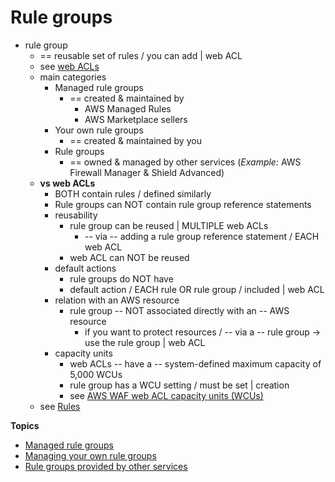 # Rule groups<a name="waf-rule-groups"></a>

* rule group
  * == reusable set of rules / you can add | web ACL
  * see [web ACLs](web-acl.md)
  * main categories 
    + Managed rule groups
      + == created & maintained by 
        + AWS Managed Rules
        + AWS Marketplace sellers
    + Your own rule groups
      + == created & maintained by you
    + Rule groups
      + == owned & managed by other services (_Example:_ AWS Firewall Manager & Shield Advanced)
  * **vs web ACLs**  
    + BOTH contain rules / defined similarly
    + Rule groups can NOT contain rule group reference statements 
    + reusability
      + rule group can be reused | MULTIPLE web ACLs
        + -- via -- adding a rule group reference statement / EACH web ACL
      + web ACL can NOT be reused
    + default actions
      + rule groups do NOT have
      + default action / EACH rule OR rule group / included | web ACL 
    + relation with an AWS resource
      + rule group -- NOT associated directly with an -- AWS resource
        + if you want to protect resources / -- via a -- rule group -> use the rule group | web ACL 
    + capacity units
      + web ACLs -- have a -- system-defined maximum capacity of 5,000 WCUs 
      + rule group has a WCU setting / must be set | creation 
      + see [AWS WAF web ACL capacity units \(WCUs\)](aws-waf-capacity-units.md)
  * see [Rules](waf-rules.md) 

**Topics**
+ [Managed rule groups](waf-managed-rule-groups.md)
+ [Managing your own rule groups](waf-user-created-rule-groups.md)
+ [Rule groups provided by other services](waf-service-owned-rule-groups.md)